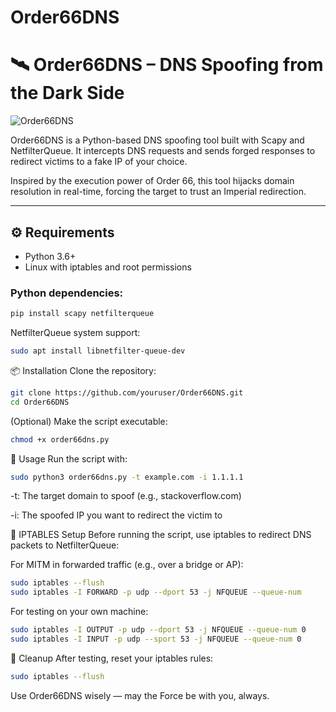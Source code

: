 # Order66DNS
 
# 🛰️ Order66DNS – DNS Spoofing from the Dark Side

![Order66DNS](https://github.com/user-attachments/assets/91ea02de-c6c2-42b8-b184-eeae8b8c5f32)

Order66DNS is a Python-based DNS spoofing tool built with Scapy and NetfilterQueue. It intercepts DNS requests and sends forged responses to redirect victims to a fake IP of your choice.

Inspired by the execution power of Order 66, this tool hijacks domain resolution in real-time, forcing the target to trust an Imperial redirection.

---

## ⚙️ Requirements

- Python 3.6+
- Linux with iptables and root permissions

### Python dependencies:

```bash
pip install scapy netfilterqueue

```
NetfilterQueue system support:
 ```bash
sudo apt install libnetfilter-queue-dev
```

📦 Installation
Clone the repository:
```bash
git clone https://github.com/youruser/Order66DNS.git
cd Order66DNS
```
(Optional) Make the script executable:
```bash
chmod +x order66dns.py
```
🚀 Usage
Run the script with:
```bash
sudo python3 order66dns.py -t example.com -i 1.1.1.1
```
-t: The target domain to spoof (e.g., stackoverflow.com)

-i: The spoofed IP you want to redirect the victim to


🔧 IPTABLES Setup
Before running the script, use iptables to redirect DNS packets to NetfilterQueue:

For MITM in forwarded traffic (e.g., over a bridge or AP):
```bash
sudo iptables --flush
sudo iptables -I FORWARD -p udp --dport 53 -j NFQUEUE --queue-num
```
For testing on your own machine:
```bash
sudo iptables -I OUTPUT -p udp --dport 53 -j NFQUEUE --queue-num 0
sudo iptables -I INPUT -p udp --sport 53 -j NFQUEUE --queue-num 0
```
🧹 Cleanup
After testing, reset your iptables rules:
```bash
sudo iptables --flush
```

Use Order66DNS wisely — may the Force be with you, always.
